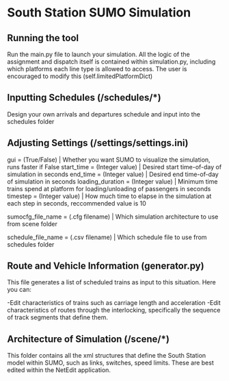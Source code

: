 # South Station SUMO Simulation

## Running the tool
Run the main.py file to launch your simulation. All the logic of the assignment and dispatch itself is contained within simulation.py, including which platforms each line type is allowed to access. The user is encouraged to modify this (self.limitedPlatformDict)

## Inputting Schedules (/schedules/*)
Design your own arrivals and departures schedule and input into the schedules folder

## Adjusting Settings (/settings/settings.ini)
gui = (True/False) | Whether you want SUMO to visualize the simulation, runs faster if False
start_time = (Integer value) | Desired start time-of-day of simulation in seconds
end_time = (Integer value) | Desired end time-of-day of simulation in seconds
loading_duration = (Integer value) | Minimum time trains spend at platform for loading/unloading of passengers in seconds
timestep = (Integer value) | How much time to elapse in the simulation at each step in seconds, reccommended value is 10

sumocfg_file_name = (.cfg filename) | Which simulation architecture to use from scene folder

schedule_file_name = (.csv filename) | Which schedule file to use from schedules folder

## Route and Vehicle Information (generator.py)
This file generates a list of scheduled trains as input to this situation. Here you can:

-Edit characteristics of trains such as carriage length and acceleration
-Edit characteristics of routes through the interlocking, specifically the sequence of track segments that define them.


## Architecture of Simulation (/scene/*)
This folder contains all the xml structures that define the South Station model within SUMO, such as links, switches, speed limits. These are best edited within the NetEdit application. 